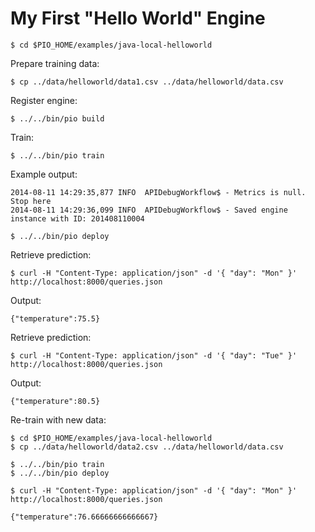 # My First "Hello World" Engine

```
$ cd $PIO_HOME/examples/java-local-helloworld
```

Prepare training data:
```
$ cp ../data/helloworld/data1.csv ../data/helloworld/data.csv
```

Register engine:

```
$ ../../bin/pio build

```

Train:

```
$ ../../bin/pio train
```

Example output:

```
2014-08-11 14:29:35,877 INFO  APIDebugWorkflow$ - Metrics is null. Stop here
2014-08-11 14:29:36,099 INFO  APIDebugWorkflow$ - Saved engine instance with ID: 201408110004
```

```
$ ../../bin/pio deploy
```

Retrieve prediction:

```
$ curl -H "Content-Type: application/json" -d '{ "day": "Mon" }' http://localhost:8000/queries.json
```

Output:

```
{"temperature":75.5}
```

Retrieve prediction:

```
$ curl -H "Content-Type: application/json" -d '{ "day": "Tue" }' http://localhost:8000/queries.json
```

Output:
```
{"temperature":80.5}
```


Re-train with new data:

```
$ cd $PIO_HOME/examples/java-local-helloworld
$ cp ../data/helloworld/data2.csv ../data/helloworld/data.csv
```

```
$ ../../bin/pio train
$ ../../bin/pio deploy
```

````
$ curl -H "Content-Type: application/json" -d '{ "day": "Mon" }' http://localhost:8000/queries.json

{"temperature":76.66666666666667}
````
